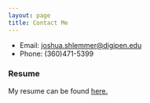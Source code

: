 ```yaml
---
layout: page
title: Contact Me
---
```


* Email: joshua.shlemmer@digipen.edu
* Phone: (360)471-5399


### Resume

My resume can be found [here.](/files/resume.pdf)
